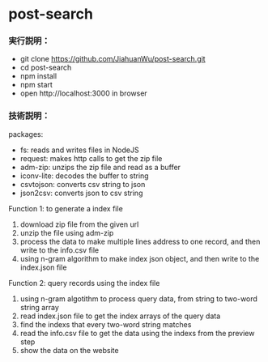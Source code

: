 # post-search

### 実行説明：
- git clone https://github.com/JiahuanWu/post-search.git
- cd post-search
- npm install
- npm start
- open http://localhost:3000 in browser


### 技術説明：
packages:
- fs: reads and writes files in NodeJS
- request: makes http calls to get the zip file
- adm-zip: unzips the zip file and read as a buffer
- iconv-lite: decodes the buffer to string
- csvtojson: converts csv string to json
- json2csv: converts json to csv string

Function 1: to generate a index file
1. download zip file from the given url
2. unzip the file using adm-zip
3. process the data to make multiple lines address to one record, and then write to the info.csv file
4. using n-gram algorithm to make index json object, and then write to the index.json file

Function 2: query records using the index file
1. using n-gram algotithm to process query data, from string to two-word string array
2. read index.json file to get the index arrays of the query data
3. find the indexs that every two-word string matches
4. read the info.csv file to get the data using the indexs from the preview step
5. show the data on the website
